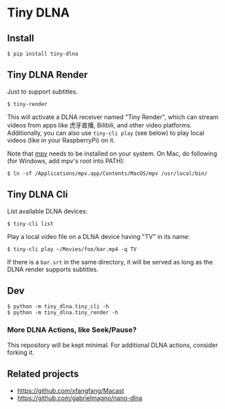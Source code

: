 # Tiny DLNA

## Install

```
$ pip install tiny-dlna
```

## Tiny DLNA Render

Just to support subtitles.

```
$ tiny-render
```

This will activate a DLNA receiver named "Tiny Render", which can stream videos
from apps like 虎牙直播, Bilibili, and other video platforms. Additionally, you
can also use `tiny-cli play` (see below) to play local videos (like in your
RaspberryPi) on it.

Note that [mpv](https://mpv.io/) needs to be installed on your system. On Mac,
do following (for Windows, add mpv's root into PATH):

```
$ ln -sf /Applications/mpv.app/Contents/MacOS/mpv /usr/local/bin/
```

## Tiny DLNA Cli

List available DLNA devices:
```
$ tiny-cli list
```

Play a local video file on a DLNA device having "TV" in its name:
```
$ tiny-cli play ~/Movies/foo/bar.mp4 -q TV
```

If there is a `bar.srt` in the same directory, it will be served as long as
the DLNA render supports subtitles.

## Dev

```
$ python -m tiny_dlna.tiny_cli -h
$ python -m tiny_dlna.tiny_render -h
```

### More DLNA Actions, like Seek/Pause?

This repository will be kept minimal. For additional DLNA actions, consider
forking it.

## Related projects

- https://github.com/xfangfang/Macast
- https://github.com/gabrielmagno/nano-dlna
